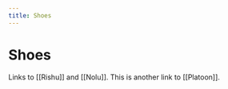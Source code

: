 ```yaml
---
title: Shoes
---
```


# Shoes

Links to [[Rishu]] and [[Nolu]]. This is another link to [[Platoon]].